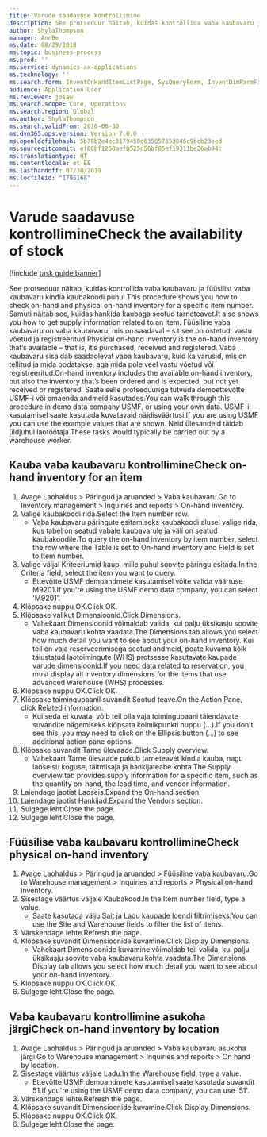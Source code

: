 ```yaml
---
title: Varude saadavuse kontrollimine
description: See protseduur näitab, kuidas kontrollida vaba kaubavaru ja füüsilist vaba kaubavaru kindla kaubakoodi puhul.
author: ShylaThompson
manager: AnnBe
ms.date: 08/29/2018
ms.topic: business-process
ms.prod: ''
ms.service: dynamics-ax-applications
ms.technology: ''
ms.search.form: InventOnHandItemListPage, SysQueryForm, InventDimParmFixed, InventSupply, DefaultDashboard, WHSInventPhysicalOnhand, WHSOnHand
audience: Application User
ms.reviewer: josaw
ms.search.scope: Core, Operations
ms.search.region: Global
ms.author: ShylaThompson
ms.search.validFrom: 2016-06-30
ms.dyn365.ops.version: Version 7.0.0
ms.openlocfilehash: 5b78b2e4ec3179450d635857353846c9bcb23eed
ms.sourcegitcommit: ef08bf1258aefb525d56bf85ef19311be26ab94c
ms.translationtype: HT
ms.contentlocale: et-EE
ms.lasthandoff: 07/30/2019
ms.locfileid: "1795168"
---
```

# <a name="check-the-availability-of-stock"></a><span data-ttu-id="d2d07-103">Varude saadavuse kontrollimine</span><span class="sxs-lookup"><span data-stu-id="d2d07-103">Check the availability of stock</span></span>

[!include [task guide banner](../../includes/task-guide-banner.md)]

<span data-ttu-id="d2d07-104">See protseduur näitab, kuidas kontrollida vaba kaubavaru ja füüsilist vaba kaubavaru kindla kaubakoodi puhul.</span><span class="sxs-lookup"><span data-stu-id="d2d07-104">This procedure shows you how to check on-hand and physical on-hand inventory for a specific item number.</span></span> <span data-ttu-id="d2d07-105">Samuti näitab see, kuidas hankida kaubaga seotud tarneteavet.</span><span class="sxs-lookup"><span data-stu-id="d2d07-105">It also shows you how to get supply information related to an item.</span></span> <span data-ttu-id="d2d07-106">Füüsiline vaba kaubavaru on vaba kaubavaru, mis on saadaval – s.t see on ostetud, vastu võetud ja registreeritud.</span><span class="sxs-lookup"><span data-stu-id="d2d07-106">Physical on-hand inventory is the on-hand inventory that’s available – that is, it’s purchased, received and registered.</span></span> <span data-ttu-id="d2d07-107">Vaba kaubavaru sisaldab saadaolevat vaba kaubavaru, kuid ka varusid, mis on tellitud ja mida oodatakse, aga mida pole veel vastu võetud või registreeritud.</span><span class="sxs-lookup"><span data-stu-id="d2d07-107">On-hand inventory includes the available on-hand inventory, but also the inventory that’s been ordered and is expected, but not yet received or registered.</span></span> <span data-ttu-id="d2d07-108">Saate selle protseduuriga tutvuda demoettevõtte USMF-i või omaenda andmeid kasutades.</span><span class="sxs-lookup"><span data-stu-id="d2d07-108">You can walk through this procedure in demo data company USMF, or using your own data.</span></span> <span data-ttu-id="d2d07-109">USMF-i kasutamisel saate kasutada kuvatavaid näidisväärtusi.</span><span class="sxs-lookup"><span data-stu-id="d2d07-109">If you are using USMF you can use the example values that are shown.</span></span> <span data-ttu-id="d2d07-110">Neid ülesandeid täidab üldjuhul laotöötaja.</span><span class="sxs-lookup"><span data-stu-id="d2d07-110">These tasks would typically be carried out by a warehouse worker.</span></span>


## <a name="check-on-hand-inventory-for-an-item"></a><span data-ttu-id="d2d07-111">Kauba vaba kaubavaru kontrollimine</span><span class="sxs-lookup"><span data-stu-id="d2d07-111">Check on-hand inventory for an item</span></span>
1. <span data-ttu-id="d2d07-112">Avage Laohaldus > Päringud ja aruanded > Vaba kaubavaru.</span><span class="sxs-lookup"><span data-stu-id="d2d07-112">Go to Inventory management > Inquiries and reports > On-hand inventory.</span></span>
2. <span data-ttu-id="d2d07-113">Valige kaubakoodi rida.</span><span class="sxs-lookup"><span data-stu-id="d2d07-113">Select the Item number row.</span></span>
    * <span data-ttu-id="d2d07-114">Vaba kaubavaru päringute esitamiseks kaubakoodi alusel valige rida, kus tabel on seatud vabale kaubavarule ja väli on seatud kaubakoodile.</span><span class="sxs-lookup"><span data-stu-id="d2d07-114">To query the on-hand inventory by item number, select the row where the Table is set to On-hand inventory and Field is set to Item number.</span></span>  
3. <span data-ttu-id="d2d07-115">Valige väljal Kriteeriumid kaup, mille puhul soovite päringu esitada.</span><span class="sxs-lookup"><span data-stu-id="d2d07-115">In the Criteria field, select the item you want to query.</span></span>
    * <span data-ttu-id="d2d07-116">Ettevõtte USMF demoandmete kasutamisel võite valida väärtuse M9201.</span><span class="sxs-lookup"><span data-stu-id="d2d07-116">If you're using the USMF demo data company, you can select 'M9201'.</span></span>  
4. <span data-ttu-id="d2d07-117">Klõpsake nuppu OK.</span><span class="sxs-lookup"><span data-stu-id="d2d07-117">Click OK.</span></span>
5. <span data-ttu-id="d2d07-118">Klõpsake valikut Dimensioonid.</span><span class="sxs-lookup"><span data-stu-id="d2d07-118">Click Dimensions.</span></span>
    * <span data-ttu-id="d2d07-119">Vahekaart Dimensioonid võimaldab valida, kui palju üksikasju soovite vaba kaubavaru kohta vaadata.</span><span class="sxs-lookup"><span data-stu-id="d2d07-119">The Dimensions tab allows you select how much detail you want to see about your on-hand inventory.</span></span> <span data-ttu-id="d2d07-120">Kui teil on vaja reserveerimisega seotud andmeid, peate kuvama kõik täiustatud laotoimingute (WHS) protsesse kasutavate kaupade varude dimensioonid.</span><span class="sxs-lookup"><span data-stu-id="d2d07-120">If you need data related to reservation, you must display all inventory dimensions for the items that use advanced warehouse (WHS) processes.</span></span>  
6. <span data-ttu-id="d2d07-121">Klõpsake nuppu OK.</span><span class="sxs-lookup"><span data-stu-id="d2d07-121">Click OK.</span></span>
7. <span data-ttu-id="d2d07-122">Klõpsake toimingupaanil suvandit Seotud teave.</span><span class="sxs-lookup"><span data-stu-id="d2d07-122">On the Action Pane, click Related information.</span></span>
    * <span data-ttu-id="d2d07-123">Kui seda ei kuvata, võib teil olla vaja toimingupaani täiendavate suvandite nägemiseks klõpsata kolmikpunkti nuppu (...).</span><span class="sxs-lookup"><span data-stu-id="d2d07-123">If you don’t see this, you may need to click on the Ellipsis button (…) to see additional action pane options.</span></span>  
8. <span data-ttu-id="d2d07-124">Klõpsake suvandit Tarne ülevaade.</span><span class="sxs-lookup"><span data-stu-id="d2d07-124">Click Supply overview.</span></span>
    * <span data-ttu-id="d2d07-125">Vahekaart Tarne ülevaade pakub tarneteavet kindla kauba, nagu laoseisu koguse, täitmisaja ja hankijateabe kohta.</span><span class="sxs-lookup"><span data-stu-id="d2d07-125">The Supply overview tab provides supply information for a specific item, such as the quantity on-hand, the lead time, and vendor information.</span></span>  
9. <span data-ttu-id="d2d07-126">Laiendage jaotist Laoseis.</span><span class="sxs-lookup"><span data-stu-id="d2d07-126">Expand the On-hand section.</span></span>
10. <span data-ttu-id="d2d07-127">Laiendage jaotist Hankijad.</span><span class="sxs-lookup"><span data-stu-id="d2d07-127">Expand the Vendors section.</span></span>
11. <span data-ttu-id="d2d07-128">Sulgege leht.</span><span class="sxs-lookup"><span data-stu-id="d2d07-128">Close the page.</span></span>
12. <span data-ttu-id="d2d07-129">Sulgege leht.</span><span class="sxs-lookup"><span data-stu-id="d2d07-129">Close the page.</span></span>

## <a name="check-physical-on-hand-inventory"></a><span data-ttu-id="d2d07-130">Füüsilise vaba kaubavaru kontrollimine</span><span class="sxs-lookup"><span data-stu-id="d2d07-130">Check physical on-hand inventory</span></span>
1. <span data-ttu-id="d2d07-131">Avage Laohaldus > Päringud ja aruanded > Füüsiline vaba kaubavaru.</span><span class="sxs-lookup"><span data-stu-id="d2d07-131">Go to Warehouse management > Inquiries and reports > Physical on-hand inventory.</span></span>
2. <span data-ttu-id="d2d07-132">Sisestage väärtus väljale Kaubakood.</span><span class="sxs-lookup"><span data-stu-id="d2d07-132">In the Item number field, type a value.</span></span>
    * <span data-ttu-id="d2d07-133">Saate kasutada välju Sait ja Ladu kaupade loendi filtrimiseks.</span><span class="sxs-lookup"><span data-stu-id="d2d07-133">You can use the Site and Warehouse fields to filter the list of items.</span></span>  
3. <span data-ttu-id="d2d07-134">Värskendage lehte.</span><span class="sxs-lookup"><span data-stu-id="d2d07-134">Refresh the page.</span></span>
4. <span data-ttu-id="d2d07-135">Klõpsake suvandit Dimensioonide kuvamine.</span><span class="sxs-lookup"><span data-stu-id="d2d07-135">Click Display Dimensions.</span></span>
    * <span data-ttu-id="d2d07-136">Vahekaart Dimensioonide kuvamine võimaldab teil valida, kui palju üksikasju soovite vaba kaubavaru kohta vaadata.</span><span class="sxs-lookup"><span data-stu-id="d2d07-136">The Dimensions Display tab allows you select how much detail you want to see about your on-hand inventory.</span></span>  
5. <span data-ttu-id="d2d07-137">Klõpsake nuppu OK.</span><span class="sxs-lookup"><span data-stu-id="d2d07-137">Click OK.</span></span>
6. <span data-ttu-id="d2d07-138">Sulgege leht.</span><span class="sxs-lookup"><span data-stu-id="d2d07-138">Close the page.</span></span>

## <a name="check-on-hand-inventory-by-location"></a><span data-ttu-id="d2d07-139">Vaba kaubavaru kontrollimine asukoha järgi</span><span class="sxs-lookup"><span data-stu-id="d2d07-139">Check on-hand inventory by location</span></span>
1. <span data-ttu-id="d2d07-140">Avage Laohaldus > Päringud ja aruanded > Vaba kaubavaru asukoha järgi.</span><span class="sxs-lookup"><span data-stu-id="d2d07-140">Go to Warehouse management > Inquiries and reports > On hand by location.</span></span>
2. <span data-ttu-id="d2d07-141">Sisestage väärtus väljale Ladu.</span><span class="sxs-lookup"><span data-stu-id="d2d07-141">In the Warehouse field, type a value.</span></span>
    * <span data-ttu-id="d2d07-142">Ettevõtte USMF demoandmete kasutamisel saate kasutada suvandit 51.</span><span class="sxs-lookup"><span data-stu-id="d2d07-142">If you're using the USMF demo data company, you can use '51'.</span></span>  
3. <span data-ttu-id="d2d07-143">Värskendage lehte.</span><span class="sxs-lookup"><span data-stu-id="d2d07-143">Refresh the page.</span></span>
4. <span data-ttu-id="d2d07-144">Klõpsake suvandit Dimensioonide kuvamine.</span><span class="sxs-lookup"><span data-stu-id="d2d07-144">Click Display Dimensions.</span></span>
5. <span data-ttu-id="d2d07-145">Klõpsake nuppu OK.</span><span class="sxs-lookup"><span data-stu-id="d2d07-145">Click OK.</span></span>
6. <span data-ttu-id="d2d07-146">Sulgege leht.</span><span class="sxs-lookup"><span data-stu-id="d2d07-146">Close the page.</span></span>

